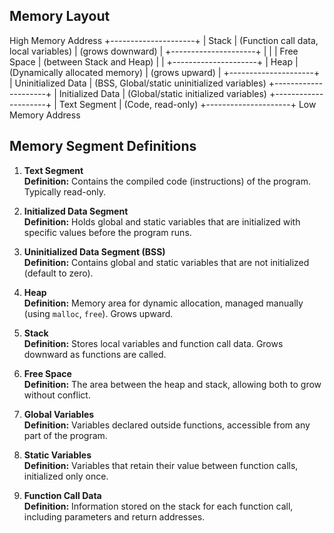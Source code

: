 
## Memory Layout


High Memory Address
+---------------------+
|       Stack         |  (Function call data, local variables)
|  (grows downward)   |
+---------------------+
|                     |
|      Free Space     |  (between Stack and Heap)
|                     |
+---------------------+
|       Heap          |  (Dynamically allocated memory)
|  (grows upward)     |
+---------------------+
| Uninitialized Data  |  (BSS, Global/static uninitialized variables)
+---------------------+
| Initialized Data    |  (Global/static initialized variables)
+---------------------+
|     Text Segment    |  (Code, read-only)
+---------------------+
Low Memory Address

## Memory Segment Definitions

1. **Text Segment**  
   **Definition:** Contains the compiled code (instructions) of the program. Typically read-only.

2. **Initialized Data Segment**  
   **Definition:** Holds global and static variables that are initialized with specific values before the program runs.

3. **Uninitialized Data Segment (BSS)**  
   **Definition:** Contains global and static variables that are not initialized (default to zero).

4. **Heap**  
   **Definition:** Memory area for dynamic allocation, managed manually (using `malloc`, `free`). Grows upward.

5. **Stack**  
   **Definition:** Stores local variables and function call data. Grows downward as functions are called.

6. **Free Space**  
   **Definition:** The area between the heap and stack, allowing both to grow without conflict.

7. **Global Variables**  
   **Definition:** Variables declared outside functions, accessible from any part of the program.

8. **Static Variables**  
   **Definition:** Variables that retain their value between function calls, initialized only once.

9. **Function Call Data**  
   **Definition:** Information stored on the stack for each function call, including parameters and return addresses.